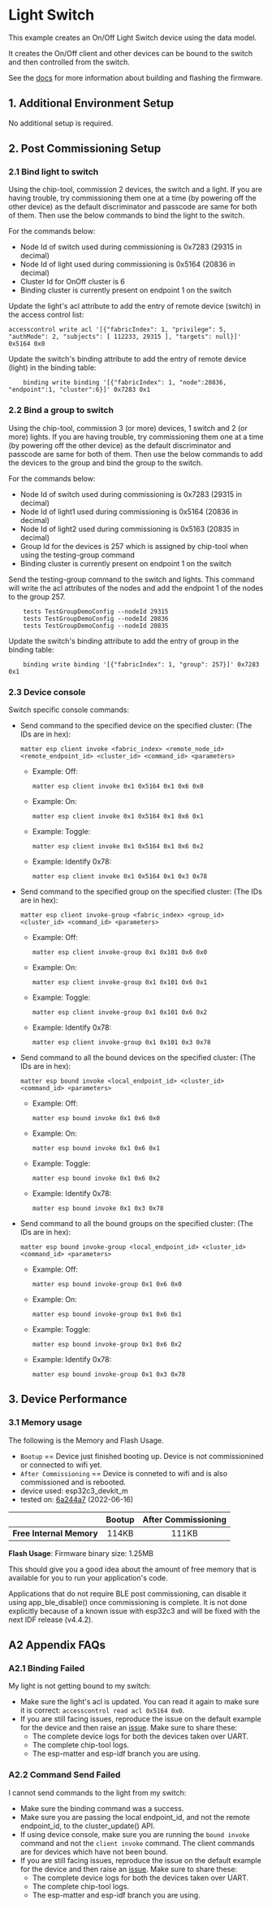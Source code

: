 # Light Switch

This example creates an On/Off Light Switch device using the data model.

It creates the On/Off client and other devices can be bound to the
switch and then controlled from the switch.

See the [docs](https://docs.espressif.com/projects/esp-matter/en/main/esp32/developing.html) for more information about building and flashing the firmware.

## 1. Additional Environment Setup

No additional setup is required.

## 2. Post Commissioning Setup

### 2.1 Bind light to switch

Using the chip-tool, commission 2 devices, the switch and a light.
If you are having trouble, try commissioning them one at a time (by powering off the other device) as
the default discriminator and passcode are same for both of them.
Then use the below commands to bind the light to the switch.

For the commands below:

-   Node Id of switch used during commissioning is 0x7283 (29315 in decimal)
-   Node Id of light used during commissioning is 0x5164 (20836 in decimal)
-   Cluster Id for OnOff cluster is 6
-   Binding cluster is currently present on endpoint 1 on the switch

Update the light's acl attribute to add the entry of remote device
(switch) in the access control list:
```
accesscontrol write acl '[{"fabricIndex": 1, "privilege": 5, "authMode": 2, "subjects": [ 112233, 29315 ], "targets": null}]' 0x5164 0x0
```

Update the switch's binding attribute to add the entry of remote device
(light) in the binding table:
```
    binding write binding '[{"fabricIndex": 1, "node":20836, "endpoint":1, "cluster":6}]' 0x7283 0x1
```

### 2.2 Bind a group to switch

Using the chip-tool, commission 3 (or more) devices, 1 switch and 2 (or more) lights.
If you are having trouble, try commissioning them one at a time (by powering off the other device) as
the default discriminator and passcode are same for both of them.
Then use the below commands to add the devices to the group and bind the group to the switch.

For the commands below:
-   Node Id of switch used during commissioning is 0x7283 (29315 in decimal)
-   Node Id of light1 used during commissioning is 0x5164 (20836 in decimal)
-   Node Id of light2 used during commissioning is 0x5163 (20835 in decimal)
-   Group Id for the devices is 257 which is assigned by chip-tool when using the testing-group command
-   Binding cluster is currently present on endpoint 1 on the switch

Send the testing-group command to the switch and lights.
This command will write the acl attributes of the nodes and add the endpoint 1 of the nodes to the group 257.
```
    tests TestGroupDemoConfig --nodeId 29315
    tests TestGroupDemoConfig --nodeId 20836
    tests TestGroupDemoConfig --nodeId 20835
```

Update the switch's binding attribute to add the entry of group in the binding table:
```
    binding write binding '[{"fabricIndex": 1, "group": 257}]' 0x7283 0x1
```

### 2.3 Device console

Switch specific console commands:

-   Send command to the specified device on the specified cluster:
    (The IDs are in hex):
    ```
    matter esp client invoke <fabric_index> <remote_node_id> <remote_endpoint_id> <cluster_id> <command_id> <parameters>
    ```

    -   Example: Off:
        ```
        matter esp client invoke 0x1 0x5164 0x1 0x6 0x0
        ```

    -   Example: On:
        ```
        matter esp client invoke 0x1 0x5164 0x1 0x6 0x1
        ```

    -   Example: Toggle:
        ```
        matter esp client invoke 0x1 0x5164 0x1 0x6 0x2
        ```

    -   Example: Identify 0x78:
        ```
        matter esp client invoke 0x1 0x5164 0x1 0x3 0x78
        ```

-   Send command to the specified group on the specified cluster:
    (The IDs are in hex):
    ```
    matter esp client invoke-group <fabric_index> <group_id> <cluster_id> <command_id> <parameters>
    ```

    -   Example: Off:
        ```
        matter esp client invoke-group 0x1 0x101 0x6 0x0
        ```

    -   Example: On:
        ```
        matter esp client invoke-group 0x1 0x101 0x6 0x1
        ```

    -   Example: Toggle:
        ```
        matter esp client invoke-group 0x1 0x101 0x6 0x2

        ```
    -   Example: Identify 0x78:
        ```
        matter esp client invoke-group 0x1 0x101 0x3 0x78

        ```

-   Send command to all the bound devices on the specified cluster:
    (The IDs are in hex):
    ```
    matter esp bound invoke <local_endpoint_id> <cluster_id> <command_id> <parameters>
    ```

    -   Example: Off:
        ```
        matter esp bound invoke 0x1 0x6 0x0
        ```

    -   Example: On:
        ```
        matter esp bound invoke 0x1 0x6 0x1
        ```

    -   Example: Toggle:
        ```
        matter esp bound invoke 0x1 0x6 0x2
        ```

    -   Example: Identify 0x78:
        ```
        matter esp bound invoke 0x1 0x3 0x78
        ```

-   Send command to all the bound groups on the specified cluster:
    (The IDs are in hex):
    ```
    matter esp bound invoke-group <local_endpoint_id> <cluster_id> <command_id> <parameters>
    ```

    -   Example: Off:
        ```
        matter esp bound invoke-group 0x1 0x6 0x0
        ```

    -   Example: On:
        ```
        matter esp bound invoke-group 0x1 0x6 0x1
        ```

    -   Example: Toggle:
        ```
        matter esp bound invoke-group 0x1 0x6 0x2
        ```

    -   Example: Identify 0x78:
        ```
        matter esp bound invoke-group 0x1 0x3 0x78
        ```

## 3. Device Performance

### 3.1 Memory usage

The following is the Memory and Flash Usage.

-   `Bootup` == Device just finished booting up. Device is not
    commissionined or connected to wifi yet.
-   `After Commissioning` == Device is conneted to wifi and is also
    commissioned and is rebooted.
-   device used: esp32c3_devkit_m
-   tested on:
    [6a244a7](https://github.com/espressif/esp-matter/commit/6a244a7b1e5c70b0aa1bf57254f19718b0755d95)
    (2022-06-16)

|                         | Bootup | After Commissioning |
|:-                       |:-:     |:-:                  |
|**Free Internal Memory** |114KB   |111KB                |

**Flash Usage**: Firmware binary size: 1.25MB

This should give you a good idea about the amount of free memory that is
available for you to run your application's code.

Applications that do not require BLE post commissioning, can disable it using app_ble_disable() once commissioning is complete. It is not done explicitly because of a known issue with esp32c3 and will be fixed with the next IDF release (v4.4.2).

## A2 Appendix FAQs

### A2.1 Binding Failed

My light is not getting bound to my switch:

-   Make sure the light's acl is updated. You can read it again to make
    sure it is correct: `accesscontrol read acl 0x5164 0x0`.
-   If you are still facing issues, reproduce the issue on the default
    example for the device and then raise an [issue](https://github.com/espressif/esp-matter/issues).
    Make sure to share these:
    -   The complete device logs for both the devices taken over UART.
    -   The complete chip-tool logs.
    -   The esp-matter and esp-idf branch you are using.

### A2.2 Command Send Failed

I cannot send commands to the light from my switch:

-   Make sure the binding command was a success.
-   Make sure you are passing the local endpoint_id, and not the remote
    endpoint_id, to the cluster_update() API.
-   If using device console, make sure you are running the
    `bound invoke` command and not the `client invoke` command. The
    client commands are for devices which have not been bound.
-   If you are still facing issues, reproduce the issue on the default
    example for the device and then raise an [issue](https://github.com/espressif/esp-matter/issues).
    Make sure to share these:
    -   The complete device logs for both the devices taken over UART.
    -   The complete chip-tool logs.
    -   The esp-matter and esp-idf branch you are using.
